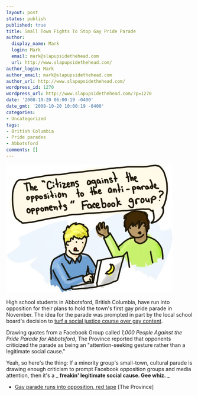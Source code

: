 ```yaml
---
layout: post
status: publish
published: true
title: Small Town Fights To Stop Gay Pride Parade
author:
  display_name: Mark
  login: Mark
  email: mark@slapupsidethehead.com
  url: http://www.slapupsidethehead.com/
author_login: Mark
author_email: mark@slapupsidethehead.com
author_url: http://www.slapupsidethehead.com/
wordpress_id: 1270
wordpress_url: http://www.slapupsidethehead.com/?p=1270
date: '2008-10-20 06:00:19 -0400'
date_gmt: '2008-10-20 10:00:19 -0400'
categories:
- Uncategorized
tags:
- British Columbia
- Pride parades
- Abbotsford
comments: []
---
```

![](/wp-content/media/2008/10/confusing-facebook-group.jpg "Oh yeah, well I'll start the ")

High school students in Abbotsford, British Columbia, have run into opposition for their plans to hold the town's first gay pride parade in November. The idea for the parade was prompted in part by the local school board's decision to [turf a social justice course over gay content](http://www.slapupsidethehead.com/2008/09/social-justice-course-yanked-by-religious-groups/ "Lest the students catch ").

Drawing quotes from a Facebook Group called _1,000 People Against the Pride Parade for Abbotsford_, The Province reported that opponents criticized the parade as being an "attention-seeking gesture rather than a legitimate social cause."

Yeah, so here's the thing: If a minority group's small-town, cultural parade is drawing enough criticism to prompt Facebook opposition groups and media attention, then it's a _ **freakin' legitimate social cause. Gee whiz.** _

- [Gay parade runs into opposition, red tape](http://www.canada.com/theprovince/news/story.html?id=ab40ed1e-232c-4897-a729-06b049a37227) [The Province]
